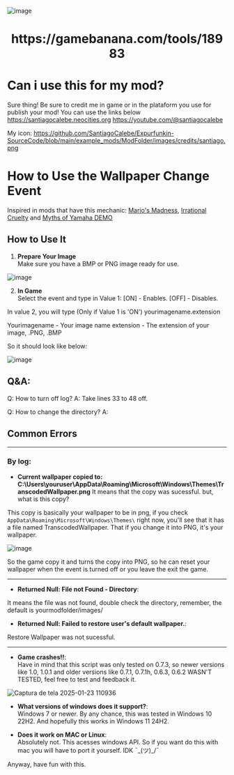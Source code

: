 ![image](https://github.com/user-attachments/assets/cb2a1195-274c-40ce-81c1-a81ca363d738)
<h1 align='center'>https://gamebanana.com/tools/18983</h1>

# Can i use this for my mod?
Sure thing! Be sure to credit me in game or in the plataform you use for publish your mod! You can use the links below
https://santiagocalebe.neocities.org
https://youtube.com/@santiagocalebe

My icon: https://github.com/SantiagoCalebe/Expurfunkin-SourceCode/blob/main/example_mods/ModFolder/images/credits/santiago.png

# How to Use the Wallpaper Change Event

Inspired in mods that have this mechanic: [Mario's Madness](https://gamebanana.com/mods/359554), [Irrational Cruelty](https://gamejolt.com/games/NoMoreInnocence/928433) and [Myths of Yamaha DEMO](https://gamebanana.com/mods/569957)

## How to Use It

1. **Prepare Your Image**  
Make sure you have a BMP or PNG image ready for use.

![image](https://github.com/user-attachments/assets/c88df341-635a-4597-8b33-6932ed6060d1)


2. **In Game**  
Select the event and type in Value 1:
[ON] - Enables.
[OFF] - Disables.

In value 2, you will type (Only if Value 1 is 'ON')
yourimagename.extension

Yourimagename - Your image name
extension - The extension of your image, .PNG, .BMP

So it should look like below:

![image](https://github.com/user-attachments/assets/3a2451c6-6528-40b6-a3b5-1ab79ab541ce)


## Q&A:

Q: How to turn off log?
A: Take lines 33 to 48 off.

Q: How to change the directory?
A: 
    
    
## Common Errors

__________________________________________________________________________________________________________________________________________________

### By log:
- **Current wallpaper copied to: C:\Users\youruser\AppData\Roaming\Microsoft\Windows\Themes\TranscodedWallpaper.png**
It means that the copy was sucessful. but, what is this copy?

This copy is basically your wallpaper to be in png, if you check `AppData\Roaming\Microsoft\Windows\Themes\` right now, you'll see that it has a file named TranscodedWallpaper. That if you change it into PNG, it's your wallpaper.

![image](https://github.com/user-attachments/assets/c8fb6e20-5464-4401-b261-8f62063c6952)

So the game copy it and turns the copy into PNG, so he can reset your wallpaper when the event is turned off or you leave the exit the game.

__________________________________________________________________________________________________________________________________________________

- **Returned Null: File not Found - Directory**:

It means the file was not found, double check the directory, remember, the default is yourmodfolder/images/

- **Returned Null: Failed to restore user's default wallpaper.**:
  
Restore Wallpaper was not sucessful.

__________________________________________________________________________________________________________________________________________________
  
- **Game crashes!!**:  
Have in mind that this script was only tested on 0.7.3, so newer versions like 1.0, 1.0.1 and older versions like 0.7.1, 0.7.1h, 0.6.3, 0.6.2 WASN'T TESTED, feel free to test and feedback it.

![Captura de tela 2025-01-23 110936](https://github.com/user-attachments/assets/4260cf1c-6bdd-4071-9309-c512ca2dce8c)


- **What versions of windows does it support?**:  
Windows 7 or newer. By any chance, this was tested in Windows 10 22H2. And hopefully this works in Windows 11 24H2.


- **Does it work on MAC or Linux**:  
Absolutely not. This acesses windows API. So if you want do this with mac you will have to port it yourself. IDK ¯\_(ツ)_/¯


Anyway, have fun with this.

